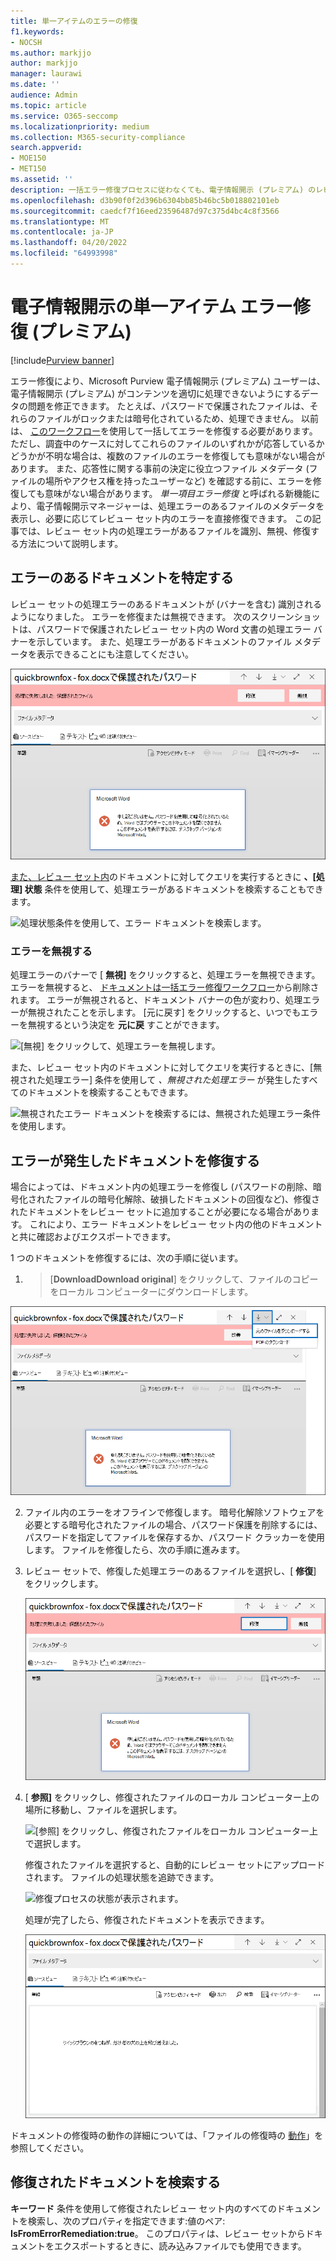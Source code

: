 ```yaml
---
title: 単一アイテムのエラーの修復
f1.keywords:
- NOCSH
ms.author: markjjo
author: markjjo
manager: laurawi
ms.date: ''
audience: Admin
ms.topic: article
ms.service: O365-seccomp
ms.localizationpriority: medium
ms.collection: M365-security-compliance
search.appverid:
- MOE150
- MET150
ms.assetid: ''
description: 一括エラー修復プロセスに従わなくても、電子情報開示 (プレミアム) のレビュー セット内のドキュメントの処理エラーを修正できます。
ms.openlocfilehash: d3b90f0f2d396b6304bb85b46bc5b018802101eb
ms.sourcegitcommit: caedcf7f16eed23596487d97c375d4bc4c8f3566
ms.translationtype: MT
ms.contentlocale: ja-JP
ms.lasthandoff: 04/20/2022
ms.locfileid: "64993998"
---
```

# <a name="single-item-error-remediation-in-ediscovery-premium"></a>電子情報開示の単一アイテム エラー修復 (プレミアム)

[!include[Purview banner](../includes/purview-rebrand-banner.md)]

エラー修復により、Microsoft Purview 電子情報開示 (プレミアム) ユーザーは、電子情報開示 (プレミアム) がコンテンツを適切に処理できないようにするデータの問題を修正できます。 たとえば、パスワードで保護されたファイルは、それらのファイルがロックまたは暗号化されているため、処理できません。 以前は、 [このワークフロー](error-remediation-when-processing-data-in-advanced-ediscovery.md)を使用して一括してエラーを修復する必要があります。 ただし、調査中のケースに対してこれらのファイルのいずれかが応答しているかどうかが不明な場合は、複数のファイルのエラーを修復しても意味がない場合があります。 また、応答性に関する事前の決定に役立つファイル メタデータ (ファイルの場所やアクセス権を持ったユーザーなど) を確認する前に、エラーを修復しても意味がない場合があります。 *単一項目エラー修復* と呼ばれる新機能により、電子情報開示マネージャーは、処理エラーのあるファイルのメタデータを表示し、必要に応じてレビュー セット内のエラーを直接修復できます。 この記事では、レビュー セット内の処理エラーがあるファイルを識別、無視、修復する方法について説明します。

## <a name="identify-documents-with-errors"></a>エラーのあるドキュメントを特定する

レビュー セットの処理エラーのあるドキュメントが (バナーを含む) 識別されるようになりました。 エラーを修復または無視できます。 次のスクリーンショットは、パスワードで保護されたレビュー セット内の Word 文書の処理エラー バナーを示しています。 また、処理エラーがあるドキュメントのファイル メタデータを表示できることにも注意してください。

![処理エラーが発生したドキュメントに表示されるバナー。](../media/SIERimage1.png)

[また、レビュー セット内](review-set-search.md)のドキュメントに対してクエリを実行するときに **、[処理] 状態** 条件を使用して、処理エラーがあるドキュメントを検索することもできます。

![処理状態条件を使用して、エラー ドキュメントを検索します。](../media/SIERimage2.png)

### <a name="ignore-errors"></a>エラーを無視する

処理エラーのバナーで [ **無視]** をクリックすると、処理エラーを無視できます。 エラーを無視すると、 [ドキュメントは一括エラー修復ワークフロー](error-remediation-when-processing-data-in-advanced-ediscovery.md)から削除されます。 エラーが無視されると、ドキュメント バナーの色が変わり、処理エラーが無視されたことを示します。 [元に戻す] をクリックすると、いつでもエラーを無視するという決定を **元に戻** すことができます。

![[無視] をクリックして、処理エラーを無視します。](../media/SIERimage3.png)

また、レビュー セット内のドキュメントに対してクエリを実行するときに、[無視された処理エラー] 条件を使用して *、無視された処理エラー* が発生したすべてのドキュメントを検索することもできます。

![無視されたエラー ドキュメントを検索するには、無視された処理エラー条件を使用します。](../media/SIERimage4.png)

## <a name="remediate-a-document-with-errors"></a>エラーが発生したドキュメントを修復する

場合によっては、ドキュメント内の処理エラーを修復し (パスワードの削除、暗号化されたファイルの暗号化解除、破損したドキュメントの回復など)、修復されたドキュメントをレビュー セットに追加することが必要になる場合があります。 これにより、エラー ドキュメントをレビュー セット内の他のドキュメントと共に確認およびエクスポートできます。 

1 つのドキュメントを修復するには、次の手順に従います。

1.  > [**DownloadDownload original**] をクリックして、ファイルのコピーをローカル コンピューターにダウンロードします。

   ![処理エラーが発生したドキュメントをダウンロードします。](../media/SIERimage5.png)

2. ファイル内のエラーをオフラインで修復します。 暗号化解除ソフトウェアを必要とする暗号化されたファイルの場合、パスワード保護を削除するには、パスワードを指定してファイルを保存するか、パスワード クラッカーを使用します。 ファイルを修復したら、次の手順に進みます。

3. レビュー セットで、修復した処理エラーのあるファイルを選択し、[ **修復**] をクリックします。

   ![処理エラーが発生したドキュメントのバナーで [修復] をクリックします。](../media/SIERimage6.png)


4. [ **参照]** をクリックし、修復されたファイルのローカル コンピューター上の場所に移動し、ファイルを選択します。

   ![[参照] をクリックし、修復されたファイルをローカル コンピューター上で選択します。](../media/SIERimage7.png)

    修復されたファイルを選択すると、自動的にレビュー セットにアップロードされます。 ファイルの処理状態を追跡できます。

    ![修復プロセスの状態が表示されます。](../media/SIERimage8.png)

   処理が完了したら、修復されたドキュメントを表示できます。

    ![修復されたファイルは、校閲セットのネイティブ形式で表示できます。](../media/SIERimage9.png)

ドキュメントの修復時の動作の詳細については、「ファイルの修復時の [動作](error-remediation-when-processing-data-in-advanced-ediscovery.md#what-happens-when-files-are-remediated)」を参照してください。

## <a name="search-for-remediated-documents"></a>修復されたドキュメントを検索する

**キーワード** 条件を使用して修復されたレビュー セット内のすべてのドキュメントを検索し、次のプロパティを指定できます:値のペア: **IsFromErrorRemediation:true**。 このプロパティは、レビュー セットからドキュメントをエクスポートするときに、読み込みファイルでも使用できます。
